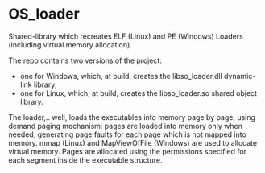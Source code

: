 # OS_loader
Shared-library which recreates ELF (Linux) and PE (Windows) Loaders (including virtual memory allocation).

The repo contains two versions of the project:

- one for Windows, which, at build, creates the libso_loader.dll dynamic-link library;
- one for Linux, which, at build, creates the libso_loader.so shared object library.

The loader,.. well, loads the executables into memory page by page, using demand paging mechanism: pages are loaded into memory only when needed, generating page faults for each page which is not mapped into memory.
mmap (Linux) and MapViewOfFile (Windows) are used to allocate virtual memory.
Pages are allocated using the permissions specified for each segment inside the executable structure.
